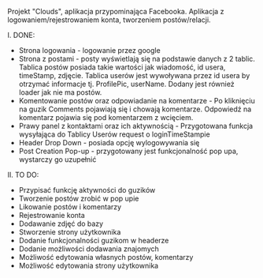 Projekt "Clouds", aplikacja przypominająca Facebooka. Aplikacja z logowaniem/rejestrowaniem konta, tworzeniem postów/relacji.

I. DONE:

* Strona logowania - logowanie przez google
* Strona z postami - posty wyświetlają się na podstawie danych z 2 tablic. Tablica postów posiada takie wartości jak wiadomość, id usera, timeStamp, zdjęcie. Tablica userów jest wywoływana przez id usera by otrzymać informacje tj. ProfilePic, userName. Dodany jest również loader jak nie ma postów.
* Komentowanie postów oraz odpowiadanie na komentarze - Po kliknięciu na guzik Comments pojawiają się i chowają komentarze. Odpowiedź na komentarz pojawia się pod komentarzem z wcięciem.
* Prawy panel z kontaktami oraz ich aktywnością - Przygotowana funkcja wysyłająca do Tablicy Userów request o loginTimeStampie
* Header Drop Down -  posiada opcję wylogowywania się
* Post Creation Pop-up - przygotowany jest funkcjonalność pop upa, wystarczy go uzupełnić


II. TO DO:

* Przypisać funkcję aktywności do guzików
* Tworzenie postów zrobić w pop upie
* Likowanie postów i komentarzy
* Rejestrowanie konta
* Dodawanie zdjęć do bazy
* Stworzenie strony użytkownika
* Dodanie funkcjonalności guzikom w headerze
* Dodanie możliwości dodawania znajomych
* Możliwość edytowania własnych postów, komentarzy
* Możliwość edytowania strony użytkownika
